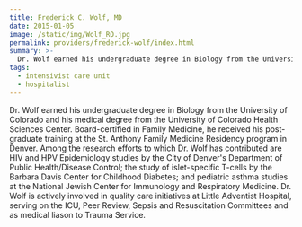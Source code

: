 ```yaml
---
title: Frederick C. Wolf, MD
date: 2015-01-05
image: /static/img/Wolf_RO.jpg
permalink: providers/frederick-wolf/index.html
summary: >-
  Dr. Wolf earned his undergraduate degree in Biology from the University of Colorado and his medical degree from the University of Colorado Health Sciences Center.
tags:
  - intensivist care unit
  - hospitalist
---
```

Dr. Wolf earned his undergraduate degree in Biology from the University of Colorado and his medical degree from the University of Colorado Health Sciences Center. Board-certified in Family Medicine, he received his post-graduate training at the St. Anthony Family Medicine Residency program in Denver. Among the research efforts to which Dr. Wolf has contributed are HIV and HPV Epidemiology studies by the City of Denver's Department of Public Health/Disease Control; the study of islet-specific T-cells by the Barbara Davis Center for Childhood Diabetes; and pediatric asthma studies at the National Jewish Center for Immunology and Respiratory Medicine. Dr. Wolf is actively involved in quality care initiatives at Little Adventist Hospital, serving on the ICU, Peer Review, Sepsis and Resuscitation Committees and as medical liason to Trauma Service.